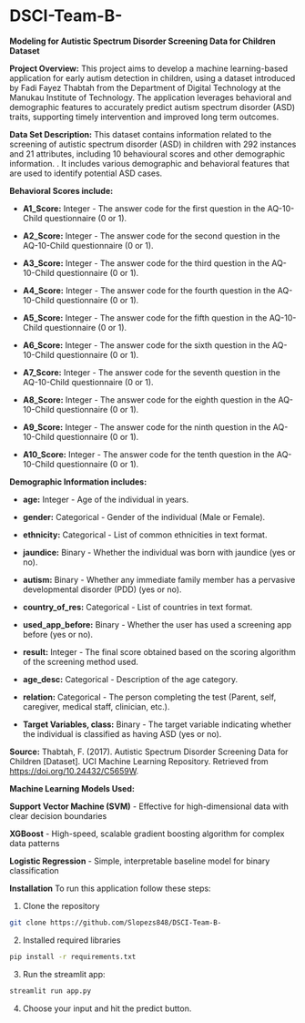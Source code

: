 # DSCI-Team-B-

**Modeling for Autistic Spectrum Disorder Screening Data for Children Dataset**

**Project Overview:** This project aims to develop a machine learning-based application for early autism detection in children, using a dataset introduced by Fadi Fayez Thabtah from the Department of Digital Technology at the Manukau Institute of Technology. The application leverages behavioral and demographic features to accurately predict autism spectrum disorder (ASD) traits, supporting timely intervention and improved long term outcomes. 

**Data Set Description:** This dataset contains information related to the screening of autistic spectrum disorder (ASD) in children with 292 instances and 21 attributes, including 10 behavioural scores and other demographic information. . It includes various demographic and behavioral features that are used to identify potential ASD cases.

**Behavioral Scores include:**

- **A1_Score:** Integer - The answer code for the first question in the AQ-10-Child questionnaire (0 or 1).

- **A2_Score:** Integer - The answer code for the second question in the AQ-10-Child questionnaire (0 or 1).

- **A3_Score:** Integer - The answer code for the third question in the AQ-10-Child questionnaire (0 or 1).

- **A4_Score:** Integer - The answer code for the fourth question in the AQ-10-Child questionnaire (0 or 1).

- **A5_Score:** Integer - The answer code for the fifth question in the AQ-10-Child questionnaire (0 or 1).

- **A6_Score:** Integer - The answer code for the sixth question in the AQ-10-Child questionnaire (0 or 1).

- **A7_Score:** Integer - The answer code for the seventh question in the AQ-10-Child questionnaire (0 or 1).

- **A8_Score:** Integer - The answer code for the eighth question in the AQ-10-Child questionnaire (0 or 1).

- **A9_Score:** Integer - The answer code for the ninth question in the AQ-10-Child questionnaire (0 or 1).

- **A10_Score:** Integer - The answer code for the tenth question in the AQ-10-Child questionnaire (0 or 1).

**Demographic Information includes:**

- **age:** Integer - Age of the individual in years.

- **gender:** Categorical - Gender of the individual (Male or Female).

- **ethnicity:** Categorical - List of common ethnicities in text format.

- **jaundice:** Binary - Whether the individual was born with jaundice (yes or no).

- **autism:** Binary - Whether any immediate family member has a pervasive developmental disorder (PDD) (yes or no).

- **country_of_res:** Categorical - List of countries in text format.

- **used_app_before:** Binary - Whether the user has used a screening app before (yes or no).

- **result:** Integer - The final score obtained based on the scoring algorithm of the screening method used.

- **age_desc:** Categorical - Description of the age category.

- **relation:** Categorical - The person completing the test (Parent, self, caregiver, medical staff, clinician, etc.).

- **Target Variables, class:** Binary - The target variable indicating whether the individual is classified as having ASD (yes or no).

**Source:** Thabtah, F. (2017). Autistic Spectrum Disorder Screening Data for Children [Dataset]. UCI Machine Learning Repository. Retrieved from https://doi.org/10.24432/C5659W.

**Machine Learning Models Used:**

**Support Vector Machine (SVM)** - Effective for high-dimensional data with clear decision boundaries

**XGBoost** - High-speed, scalable gradient boosting algorithm for complex data patterns

**Logistic Regression** - Simple, interpretable baseline model for binary classification

**Installation**
To run this application follow these steps:

1. Clone the repository
```bash
git clone https://github.com/Slopezs848/DSCI-Team-B-
```
2. Installed required libraries 
```bash
pip install -r requirements.txt
```
3. Run the streamlit app: 
```bash
streamlit run app.py
```
4. Choose your input and hit the predict button. 